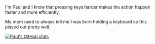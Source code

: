 I'm Paul and I know that pressing keys harder makes the action happen faster and more efficiently. 

My mom used to always tell me I was born holding a keyboard so this played out pretty well.








[![Paul's GitHub stats](https://github-readme-stats.vercel.app/api?username=ohpaul28&theme=dracula)](https://github.com/ohpaul28/github-readme-stats)
